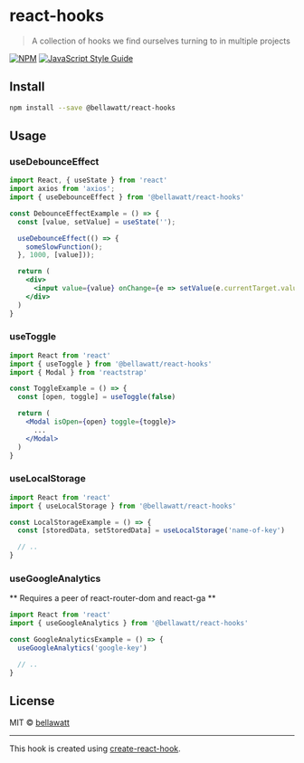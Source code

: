 # react-hooks

> A collection of hooks we find ourselves turning to in multiple projects

[![NPM](https://img.shields.io/npm/v/react-hooks.svg)](https://www.npmjs.com/package/react-hooks) [![JavaScript Style Guide](https://img.shields.io/badge/code_style-standard-brightgreen.svg)](https://standardjs.com)

## Install

```bash
npm install --save @bellawatt/react-hooks
```

## Usage

### useDebounceEffect

```jsx
import React, { useState } from 'react'
import axios from 'axios';
import { useDebounceEffect } from '@bellawatt/react-hooks'

const DebounceEffectExample = () => {
  const [value, setValue] = useState('');

  useDebounceEffect(() => {
    someSlowFunction();
  }, 1000, [value]));

  return (
    <div>
      <input value={value} onChange={e => setValue(e.currentTarget.value)} />
    </div>
  )
}
```

### useToggle

```jsx
import React from 'react'
import { useToggle } from '@bellawatt/react-hooks'
import { Modal } from 'reactstrap'

const ToggleExample = () => {
  const [open, toggle] = useToggle(false)

  return (
    <Modal isOpen={open} toggle={toggle}>
      ...
    </Modal>
  )
}
```

### useLocalStorage

```jsx
import React from 'react'
import { useLocalStorage } from '@bellawatt/react-hooks'

const LocalStorageExample = () => {
  const [storedData, setStoredData] = useLocalStorage('name-of-key')

  // ..
}
```

### useGoogleAnalytics

** Requires a peer of react-router-dom and react-ga **

```jsx
import React from 'react'
import { useGoogleAnalytics } from '@bellawatt/react-hooks'

const GoogleAnalyticsExample = () => {
  useGoogleAnalytics('google-key')

  // ..
}
```

## License

MIT © [bellawatt](https://github.com/bellawatt)

---

This hook is created using [create-react-hook](https://github.com/hermanya/create-react-hook).
